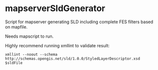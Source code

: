 mapserverSldGenerator
=====================

Script for mapserver generating SLD including complete FES filters based on mapfile.

Needs mapscript to run.

Highly recommend running xmllint to validate result:

	xmllint --noout --schema http://schemas.opengis.net/sld/1.0.0/StyledLayerDescriptor.xsd $sldFile
